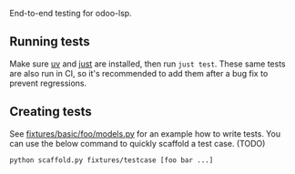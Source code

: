 End-to-end testing for odoo-lsp.

## Running tests

Make sure [uv] and [just] are installed, then run `just test`.
These same tests are also run in CI, so it's recommended to add them after a bug fix to prevent regressions.

[uv]: https://docs.astral.sh/uv/
[just]: https://github.com/casey/just

## Creating tests

See [fixtures/basic/foo/models.py](fixtures/basic/foo/models.py) for an example how to write tests.
You can use the below command to quickly scaffold a test case. (TODO)

```shell
python scaffold.py fixtures/testcase [foo bar ...]
```
